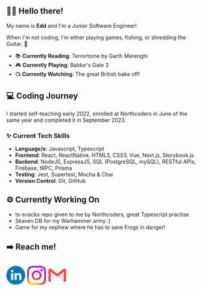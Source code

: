 ## 👋🏼 Hello there!

My name is **Edd** and I'm a Junior Software Engineer!

When I'm not coding, I'm either playing games, fishing, or shredding the Guitar. 🎸

- 📚 **Currently Reading**: Terrortome by Garth Merenghi
- 🎮 **Currently Playing**: Baldur's Gate 3
- 📺 **Currently Watching**: The great British bake off!

## 💻 Coding Journey

I started self-teaching early 2022, enrolled at Northcoders in June of the same year and completed it in September 2023.

### ✨ Current Tech Skills

- **Language/s**: Javascript, Typescript
- **Frontend**: React, ReactNative, HTML5, CSS3, Vue, Next.js, Storybook.js
- **Backend**: NodeJS, ExpressJS, SQL (PostgreSQL, mySQL), RESTful APIs, Firebase, tRPC, Prisma
- **Testing**: Jest, Supertest, Mocha & Chai
- **Version Control**: Git, GitHub

## ⚙️ Currently Working On

- ts-snacks repo given to me by Northcoders, great Typescript practise
- Skaven DB for my Warhammer army :)
- Game for my nephew where he has to save Frogs in danger!

## ➡️ Reach me!

## [<img src="/Socials/linkedin.png" width="50" height="50">](https://www.linkedin.com/in/edd-connolly/) [<img src="/Socials/instagram.png" width="50" height="50">](https://www.instagram.com/eggaholic/) [<img src="/Socials/email.png" width="50" height="50">](mailto:eddconnolly905@msn.com)
